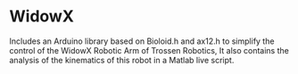 # WidowX
Includes an Arduino library based on Bioloid.h and ax12.h to simplify the control of the WidowX Robotic Arm of Trossen Robotics, It also contains the analysis of the kinematics of this robot in a Matlab live script.

